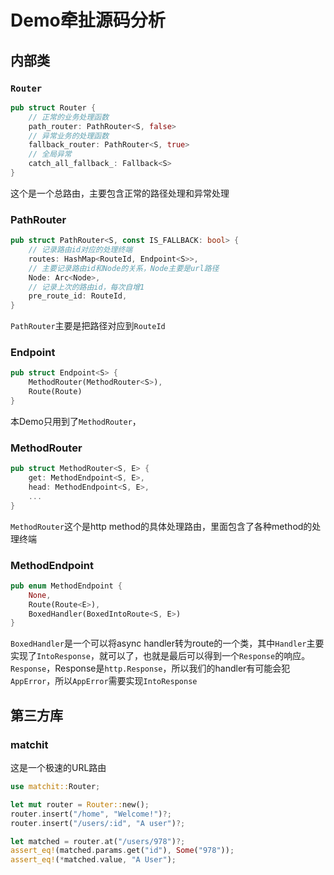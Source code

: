 # Demo牵扯源码分析

## 内部类

### `Router`

```rust
pub struct Router {
    // 正常的业务处理函数
    path_router: PathRouter<S, false>
    // 异常业务的处理函数
    fallback_router: PathRouter<S, true>
    // 全局异常
    catch_all_fallback_: Fallback<S>
}
```

这个是一个总路由，主要包含正常的路径处理和异常处理

### PathRouter

```rust
pub struct PathRouter<S, const IS_FALLBACK: bool> {
    // 记录路由id对应的处理终端
    routes: HashMap<RouteId, Endpoint<S>>,
    // 主要记录路由id和Node的关系，Node主要是url路径
    Node: Arc<Node>,
    // 记录上次的路由id，每次自增1
    pre_route_id: RouteId,
}
```

`PathRouter`主要是把路径对应到`RouteId`

### Endpoint

```rust
pub struct Endpoint<S> {
    MethodRouter(MethodRouter<S>),
    Route(Route)
}
```

本Demo只用到了`MethodRouter`，

### MethodRouter

```rust
pub struct MethodRouter<S, E> {
    get: MethodEndpoint<S, E>,
    head: MethodEndpoint<S, E>,
    ...
}
```

`MethodRouter`这个是http method的具体处理路由，里面包含了各种method的处理终端

### MethodEndpoint

```rust
pub enum MethodEndpoint {
    None,
    Route(Route<E>),
    BoxedHandler(BoxedIntoRoute<S, E>)
}
```

`BoxedHandler`是一个可以将async handler转为route的一个类，其中`Handler`主要实现了`IntoResponse`，就可以了，也就是最后可以得到一个`Response`的响应。
`Response`，Response是`http.Response`，所以我们的handler有可能会犯`AppError`，所以`AppError`需要实现`IntoResponse`

## 第三方库

### matchit

这是一个极速的URL路由

```rust
use matchit::Router;

let mut router = Router::new();
router.insert("/home", "Welcome!")?;
router.insert("/users/:id", "A user")?;

let matched = router.at("/users/978")?;
assert_eq!(matched.params.get("id"), Some("978"));
assert_eq!(*matched.value, "A User");
```
